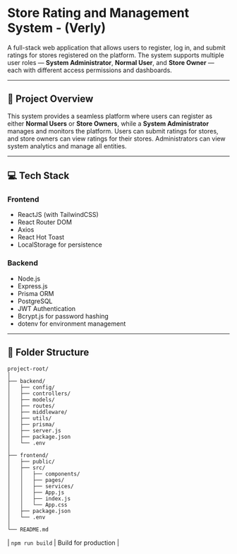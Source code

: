 #  Store Rating and Management System - (Verly)

A full-stack web application that allows users to register, log in, and submit ratings for stores registered on the platform. The system supports multiple user roles — **System Administrator**, **Normal User**, and **Store Owner** — each with different access permissions and dashboards.

------

## 🧩 Project Overview

This system provides a seamless platform where users can register as either **Normal Users** or **Store Owners**, while a **System Administrator** manages and monitors the platform.
Users can submit ratings for stores, and store owners can view ratings for their stores. Administrators can view system analytics and manage all entities.

---

## 💻 Tech Stack

### Frontend

* ReactJS (with TailwindCSS)
* React Router DOM
* Axios
* React Hot Toast
* LocalStorage for persistence

### Backend

* Node.js
* Express.js
* Prisma ORM
* PostgreSQL
* JWT Authentication
* Bcrypt.js for password hashing
* dotenv for environment management

------

## 📁 Folder Structure

```
project-root/
│
├── backend/
│   ├── config/
│   ├── controllers/
│   ├── models/
│   ├── routes/
│   ├── middleware/
│   ├── utils/
│   ├── prisma/
│   ├── server.js
│   ├── package.json
│   └── .env
│
├── frontend/
│   ├── public/
│   ├── src/
│   │   ├── components/
│   │   ├── pages/
│   │   ├── services/
│   │   ├── App.js
│   │   ├── index.js
│   │   └── App.css
│   ├── package.json
│   └── .env
│
└── README.md
```
| `npm run build` | Build for production      |
